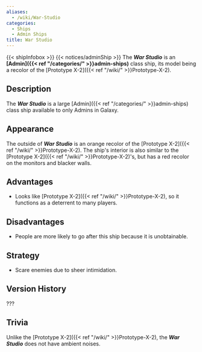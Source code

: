 ```yaml
---
aliases:
  - /wiki/War-Studio
categories:
  - Ships
  - Admin Ships
title: War Studio
---
```


{{< shipInfobox >}} {{< notices/adminShip >}} The **_War Studio_** is an **[Admin]({{< ref "/categories/" >}}admin-ships)** class ship, its model being a recolor of the [Prototype X-2]({{< ref "/wiki/" >}}Prototype-X-2).

## Description

The **_War Studio_** is a large [Admin]({{< ref "/categories/" >}}admin-ships) class ship available to only Admins in Galaxy.

## Appearance

The outside of **_War Studio_** is an orange recolor of the [Prototype X-2]({{< ref "/wiki/" >}}Prototype-X-2). The ship's interior is also similar to the [Prototype X-2]({{< ref "/wiki/" >}}Prototype-X-2)'s, but has a red recolor on the monitors and blacker walls.

## Advantages

- Looks like [Prototype X-2]({{< ref "/wiki/" >}}Prototype-X-2), so it functions as a deterrent to many players.

## Disadvantages 

- People are more likely to go after this ship because it is unobtainable.

## Strategy

- Scare enemies due to sheer intimidation.

## Version History

???

## Trivia

Unlike the [Prototype X-2]({{< ref "/wiki/" >}}Prototype-X-2), the **_War Studio_** does not have ambient noises.
